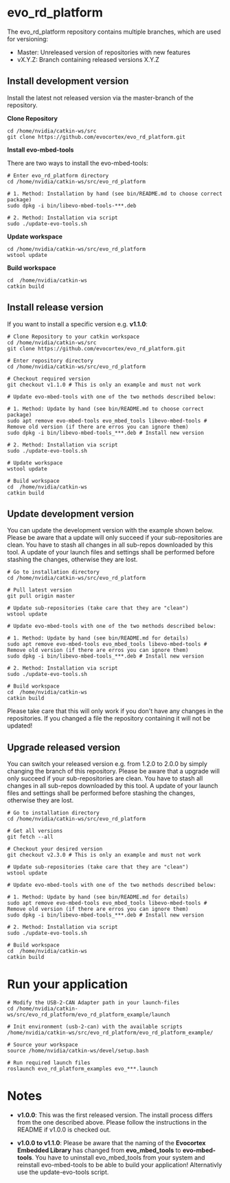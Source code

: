 # evo_rd_platform

The evo_rd_platform repository contains multiple branches, which are used for versioning:
-	Master: Unreleased version of repositories with new features
-	vX.Y.Z: Branch containing released versions X.Y.Z

## Install development version

Install the latest not released version via the master-branch of the repository.

**Clone Repository**
```
cd /home/nvidia/catkin-ws/src
git clone https://github.com/evocortex/evo_rd_platform.git
```

**Install evo-mbed-tools**

There are two ways to install the evo-mbed-tools:

```
# Enter evo_rd_platform directory
cd /home/nvidia/catkin-ws/src/evo_rd_platform

# 1. Method: Installation by hand (see bin/README.md to choose correct package)
sudo dpkg -i bin/libevo-mbed-tools-***.deb

# 2. Method: Installation via script
sudo ./update-evo-tools.sh
```

**Update workspace**
```
cd /home/nvidia/catkin-ws/src/evo_rd_platform
wstool update
```

**Build workspace**
```
cd  /home/nvidia/catkin-ws
catkin build
```

## Install release version

If you want to install a specific version e.g. **v1.1.0**:
```
# Clone Repository to your catkin workspace
cd /home/nvidia/catkin-ws/src
git clone https://github.com/evocortex/evo_rd_platform.git

# Enter repository directory
cd /home/nvidia/catkin-ws/src/evo_rd_platform

# Checkout required version
git checkout v1.1.0 # This is only an example and must not work

# Update evo-mbed-tools with one of the two methods described below:

# 1. Method: Update by hand (see bin/README.md to choose correct package)
sudo apt remove evo-mbed-tools evo_mbed_tools libevo-mbed-tools # Remove old version (if there are erros you can ignore them)
sudo dpkg -i bin/libevo-mbed-tools_***.deb # Install new version

# 2. Method: Installation via script
sudo ./update-evo-tools.sh

# Update workspace
wstool update

# Build workspace
cd  /home/nvidia/catkin-ws
catkin build
```
## Update development version

You can update the development version with the example shown below. Please be aware that a update will only succeed if your sub-repositories are clean. You have to stash all changes in all sub-repos downloaded by this tool. A update of your launch files and settings shall be performed before stashing the changes, otherwise they are lost.

```
# Go to installation directory
cd /home/nvidia/catkin-ws/src/evo_rd_platform

# Pull latest version
git pull origin master

# Update sub-repositories (take care that they are "clean")
wstool update

# Update evo-mbed-tools with one of the two methods described below:

# 1. Method: Update by hand (see bin/README.md for details)
sudo apt remove evo-mbed-tools evo_mbed_tools libevo-mbed-tools # Remove old version (if there are erros you can ignore them)
sudo dpkg -i bin/libevo-mbed-tools_***.deb # Install new version

# 2. Method: Installation via script
sudo ./update-evo-tools.sh

# Build workspace
cd  /home/nvidia/catkin-ws
catkin build
```

Please take care that this will only work if you don't have any changes in the repositories.
If you changed a file the repository containing it will not be updated!

## Upgrade released version

You can switch your released version e.g. from 1.2.0 to 2.0.0 by simply changing the branch of this repository.
Please be aware that a upgrade will only succeed if your sub-repositories are clean. You have to stash all changes in all sub-repos downloaded by this tool. A update of your launch files and settings shall be performed before stashing the changes, otherwise they are lost.

```
# Go to installation directory
cd /home/nvidia/catkin-ws/src/evo_rd_platform

# Get all versions
git fetch --all

# Checkout your desired version
git checkout v2.3.0 # This is only an example and must not work

# Update sub-repositories (take care that they are "clean")
wstool update

# Update evo-mbed-tools with one of the two methods described below:

# 1. Method: Update by hand (see bin/README.md for details)
sudo apt remove evo-mbed-tools evo_mbed_tools libevo-mbed-tools # Remove old version (if there are erros you can ignore them)
sudo dpkg -i bin/libevo-mbed-tools_***.deb # Install new version

# 2. Method: Installation via script
sudo ./update-evo-tools.sh

# Build workspace
cd  /home/nvidia/catkin-ws
catkin build
```

# Run your application

```
# Modify the USB-2-CAN Adapter path in your launch-files
cd /home/nvidia/catkin-ws/src/evo_rd_platform/evo_rd_platform_example/launch

# Init environment (usb-2-can) with the available scripts
/home/nvidia/catkin-ws/src/evo_rd_platform/evo_rd_platform_example/

# Source your workspace
source /home/nvidia/catkin-ws/devel/setup.bash

# Run required launch files
roslaunch evo_rd_platform_examples evo_***.launch
```

# Notes
- **v1.0.0**: This was the first released version. The install process differs from the one described above. Please follow the instructions in the README if v1.0.0 is checked out.

- **v1.0.0 to v1.1.0**: Please be aware that the naming of the **Evocortex Embedded Library** has changed from **evo_mbed_tools** to **evo-mbed-tools**. You have to uninstall evo_mbed_tools from your system and reinstall evo-mbed-tools to be able to build your application! Alternativly use the update-evo-tools script.